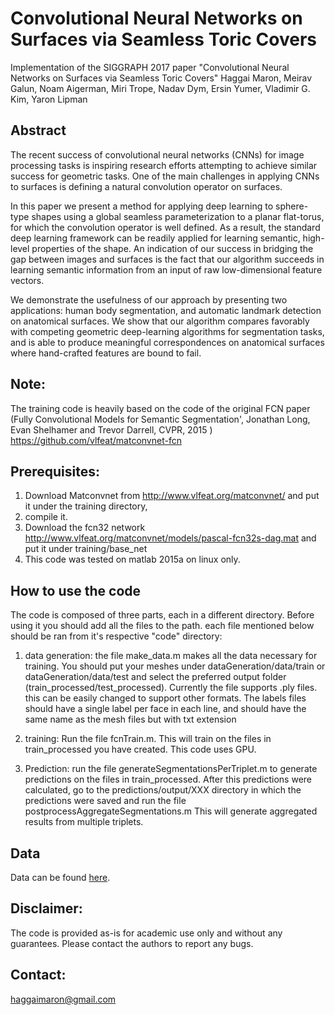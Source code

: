 # Convolutional Neural Networks on Surfaces via Seamless Toric Covers
Implementation of the SIGGRAPH 2017 paper "Convolutional Neural Networks on Surfaces via Seamless Toric Covers"
Haggai Maron, Meirav Galun, Noam Aigerman, Miri Trope, Nadav Dym, Ersin Yumer, Vladimir G. Kim, Yaron Lipman 

## Abstract
The recent success of convolutional neural networks (CNNs) for image processing tasks is inspiring research efforts attempting to achieve similar success for geometric tasks. One of the main challenges in applying CNNs to surfaces is defining a natural convolution operator on surfaces.

In this paper we present a method for applying deep learning to sphere-type shapes using a global seamless parameterization to a planar flat-torus, for which the convolution operator is well defined. As a result, the standard deep learning framework can be readily applied for learning semantic, high-level properties of the shape. An indication of our success in bridging the gap between images and surfaces is the fact that our algorithm succeeds in learning semantic information from an input of raw low-dimensional feature vectors.

We demonstrate the usefulness of our approach by presenting two applications: human body segmentation, and automatic landmark detection on anatomical surfaces. We show that our algorithm compares favorably with competing geometric deep-learning algorithms for segmentation tasks, and is able to produce meaningful correspondences on anatomical surfaces where hand-crafted features are bound to fail.


 
Note:
------------------------------------------------------------
The training code is heavily based on the code of the original FCN paper 
(Fully Convolutional Models for Semantic Segmentation', Jonathan Long, Evan Shelhamer and Trevor Darrell, CVPR, 2015 ) 
https://github.com/vlfeat/matconvnet-fcn 
 
Prerequisites:
------------------------------------------------------------
1. Download Matconvnet from http://www.vlfeat.org/matconvnet/ and put it under the training directory,
2. compile it.
3. Download the fcn32 network http://www.vlfeat.org/matconvnet/models/pascal-fcn32s-dag.mat and put it under training/base_net
4. This code was tested on matlab 2015a on linux only.
 
How to use the code
------------------------------------------------------------
The code is composed of three parts, each in a different directory. Before using it you should add all the files to the path. 
each file mentioned below should be ran from it's respective "code" directory:
1. data generation: the file make_data.m makes all the data necessary for training. 
You should put your meshes under dataGeneration/data/train or dataGeneration/data/test and select the preferred output folder (train_processed/test_processed).
Currently the file supports .ply files. this can be easily changed to support other formats.
The labels files should have a single label per face in each line, and should have the same name as the mesh files but with txt extension
 
2. training: Run the file fcnTrain.m. This will train on the files in train_processed you have created. This code uses GPU.
 
3. Prediction: run the file generateSegmentationsPerTriplet.m to generate predictions on the files in train_processed. 
After this predictions were calculated, go to the predictions/output/XXX directory in which the predictions were saved and run the file postprocessAggregateSegmentations.m 
This will generate aggregated results from multiple triplets.

Data 
---------
Data can be found [here](https://www.dropbox.com/sh/cnyccu3vtuhq1ii/AADgGIN6rKbvWzv0Sh-Kr417a?dl=0).

Disclaimer:
------------------------------------------------------------
The code is provided as-is for academic use only and without any guarantees. Please contact the authors to report any bugs.
 
Contact:
------------------------------------------------------------
haggaimaron@gmail.com
 
 

